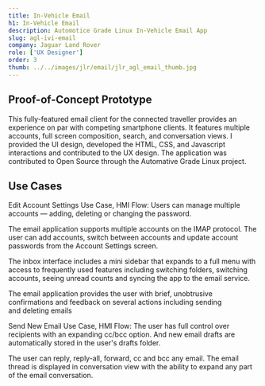 ```yaml
---
title: In-Vehicle Email
h1: In-Vehicle Email
description: Automotice Grade Linux In-Vehicle Email App
slug: agl-ivi-email
company: Jaguar Land Rover
role: ['UX Designer']
order: 3
thumb: ../../images/jlr/email/jlr_agl_email_thumb.jpg
---
```


## Proof-of-Concept Prototype

This fully-featured email client for the connected traveller provides an experience on par with competing smartphone clients. It features multiple accounts, full screen composition, search, and conversation views. I provided the UI design, developed the HTML, CSS, and Javascript interactions and contributed to the UX design. The application was contributed to Open Source through the Automative Grade Linux project.

## Use Cases

Edit Account Settings Use Case, HMI Flow: Users can manage multiple accounts — adding, deleting or changing the password.

The email application supports multiple accounts on the IMAP protocol. The user can add accounts, switch between accounts and update account passwords from the Account Settings screen.

The inbox interface includes a mini sidebar that expands to a full menu with access to frequently used features including switching folders, switching accounts, seeing unread counts and syncing the app to the email service.

The email application provides the user with brief, unobtrusive confirmations and feedback on several actions including sending and deleting emails

Send New Email Use Case, HMI Flow: The user has full control over recipients with an expanding cc/bcc option. And new email drafts are automatically stored in the user's drafts folder.

The user can reply, reply-all, forward, cc and bcc any email. The email thread is displayed in conversation view with the ability to expand any part of the email conversation.
